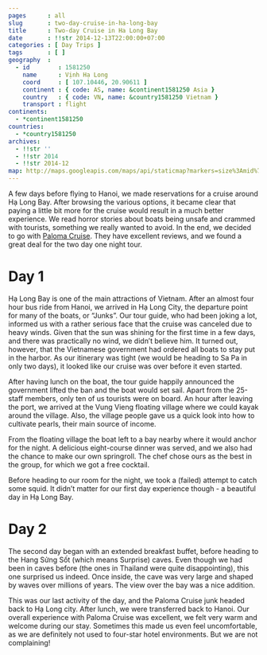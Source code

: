 ```yaml
---
pages      : all
slug       : two-day-cruise-in-ha-long-bay
title      : Two-day Cruise in Ha Long Bay
date       : !!str 2014-12-13T22:00:00+07:00
categories : [ Day Trips ]
tags       : [ ]
geography  :
  - id        : 1581250
    name      : Vịnh Hạ Long
    coord     : [ 107.10446, 20.90611 ]
    continent : { code: AS, name: &continent1581250 Asia }
    country   : { code: VN, name: &country1581250 Vietnam }
    transport : flight
continents:
  - *continent1581250
countries:
  - *country1581250
archives:
  - !!str ''
  - !!str 2014
  - !!str 2014-12
map: http://maps.googleapis.com/maps/api/staticmap?markers=size%3Amid%7C21.35%2C105.06667&&size=480x270&style=feature%3Alandscape%7Celement%3Ageometry.fill%7Chue%3A0x2E0854%7Clightness%3A-2%7Cgamma%3A0.25&style=feature%3Awater%7Celement%3Ageometry.fill%7Ccolor%3A0xEBDAFC&style=feature%3Aadministrative%7Celement%3Ageometry.fill%7Cvisibility%3Aoff&style=element%3Ageometry.stroke%7Cvisibility%3Aoff&zoom=2
---
```


A few days before flying to Hanoi, we made reservations for a cruise around Hạ Long Bay. After browsing the various options, it became clear that paying a little bit more for the cruise would result in a much better experience. We read horror stories about boats being unsafe and crammed with tourists, something we really wanted to avoid. In the end, we decided to go with [Paloma Cruise](http://www.palomacruise.com). They have excellent reviews, and we found a great deal for the two day one night tour.

# Day 1
Hạ Long Bay is one of the main attractions of Vietnam. After an almost four hour bus ride from Hanoi, we arrived in Hạ Long City, the departure point for many of the boats, or “Junks”. Our tour guide, who had been joking a lot, informed us with a rather serious face that the cruise was canceled due to heavy winds. Given that the sun was shining for the first time in a few days, and there was practically no wind, we didn’t believe him. It turned out, however, that the Vietnamese government had ordered all boats to stay put in the harbor. As our itinerary was tight (we would be heading to Sa Pa in only two days), it looked like our cruise was over before it even started.

After having lunch on the boat, the tour guide happily announced the government lifted the ban and the boat would set sail. Apart from the 25-staff members, only ten of us tourists were on board. An hour after leaving the port, we arrived at the Vung Vieng floating village where we could kayak around the village. Also, the village people gave us a quick look into how to cultivate pearls, their main source of income.

From the floating village the boat left to a bay nearby where it would anchor for the night. A delicious eight-course dinner was served, and we also had the chance to make our own springroll. The chef chose ours as the best in the group, for which we got a free cocktail.

Before heading to our room for the night, we took a (failed) attempt to catch some squid. It didn’t matter for our first day experience though - a beautiful day in Hạ Long Bay.

# Day 2
The second day began with an extended breakfast buffet, before heading to the Hang Sửng Sốt (which means Surprise) caves. Even though we had been in caves before (the ones in Thailand were quite disappointing), this one surprised us indeed. Once inside, the cave was very large and shaped by waves over millions of years. The view over the bay was a nice addition.

This was our last activity of the day, and the Paloma Cruise junk headed back to Hạ Long city. After lunch, we were transferred back to Hanoi. Our overall experience with Paloma Cruise was excellent, we felt very warm and welcome during our stay. Sometimes this made us even feel uncomfortable, as we are definitely not used to four-star hotel environments. But we are not complaining!